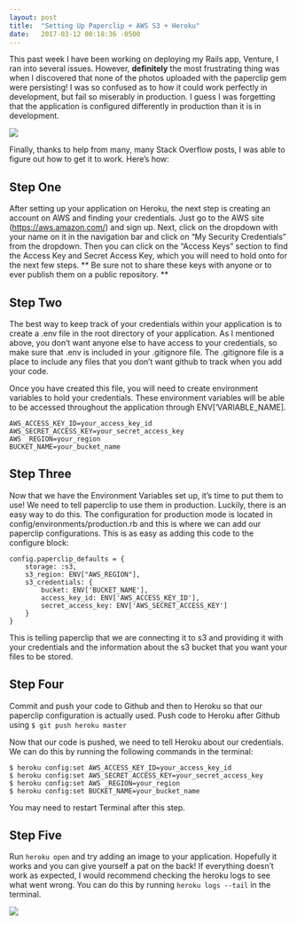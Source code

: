 ```yaml
---
layout: post
title:  "Setting Up Paperclip + AWS S3 + Heroku"
date:   2017-03-12 00:18:36 -0500
---
```



This past week I have been working on deploying my Rails app, Venture, I ran into several issues. However, **definitely** the most frustrating thing was when I discovered that none of the photos uploaded with the paperclip gem were persisting! I was so confused as to how it could work perfectly in development, but fail so miserably in production. I guess I was forgetting that the application is configured differently in production than it is in development. 

![](http://i.giphy.com/zPOErRpLtHWbm.gif)

Finally, thanks to help from many, many Stack Overflow posts, I was able to figure out how to get it to work. Here’s how:

## Step One
After setting up your application on Heroku, the next step is creating an account on AWS and finding your credentials.  Just go to the AWS site (https://aws.amazon.com/) and sign up. Next, click on the dropdown with your name on it in the navigation bar and click on “My Security Credentials” from the dropdown. Then you can click on the “Access Keys” section to find the Access Key and Secret Access Key, which you will need to hold onto for the next few steps. ** Be sure not to share these keys with anyone or to ever publish them on a public repository.
**
## Step Two
The best way to keep track of your credentials within your application is to create a .env file in the root directory of your application. As I mentioned above, you don’t want anyone else to have access to your credentials, so make sure that .env is included in your .gitignore file. The .gitignore file is a place to include any files that you don’t want github to track when you add your code.

Once you have created this file, you will need to create environment variables to hold your credentials. These environment variables will be able to be accessed throughout the application through ENV[‘VARIABLE_NAME].

```
AWS_ACCESS_KEY_ID=your_access_key_id
AWS_SECRET_ACCESS_KEY=your_secret_access_key
AWS _REGION=your_region
BUCKET_NAME=your_bucket_name
```

## Step Three
Now that we have the Environment Variables set up, it’s time to put them to use! We need to tell paperclip to use them in production. Luckily, there is an easy way to do this. The configuration for production mode is located in config/environments/production.rb and this is where we can add our paperclip configurations. This is as easy as adding this code to the configure block:

```
config.paperclip_defaults = {
	storage: :s3,
	s3_region: ENV["AWS_REGION"],
	s3_credentials: {
		bucket: ENV['BUCKET_NAME'],
		access_key_id: ENV['AWS_ACCESS_KEY_ID'],
		secret_access_key: ENV['AWS_SECRET_ACCESS_KEY']
	}
}
```

This is telling paperclip that we are connecting it to s3 and providing it with your credentials and the information about the s3 bucket that you want your files to be stored.

## Step Four

Commit and push your code to Github and then to Heroku so that our paperclip configuration is actually used. Push code to Heroku after Github using
`$ git push heroku master`

Now that our code is pushed, we need to tell Heroku about our credentials. We can do this by running the following commands in the terminal:

```
$ heroku config:set AWS_ACCESS_KEY_ID=your_access_key_id
$ heroku config:set AWS_SECRET_ACCESS_KEY=your_secret_access_key
$ heroku config:set AWS _REGION=your_region
$ heroku config:set BUCKET_NAME=your_bucket_name
```

You may need to restart Terminal after this step.


## Step Five

Run `heroku open` and try adding an image to your application. Hopefully it works and you can give yourself a pat on the back! If everything doesn’t work as expected, I would recommend checking the heroku logs to see what went wrong. You can do this by running `heroku logs --tail` in the terminal.

![](http://i.giphy.com/O1ibc4PRxKwrS.gif)


